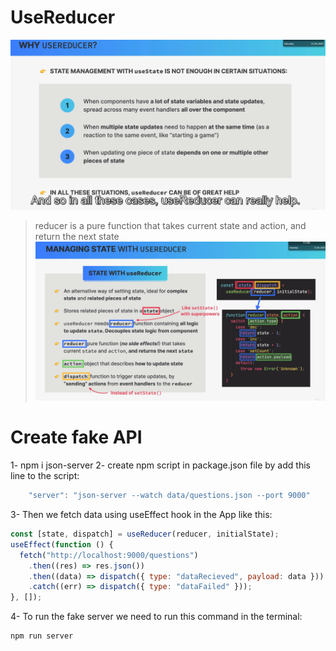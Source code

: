 # UseReducer

![alt text](WhyUseUseReducer.png)

> reducer is a pure function that takes current state and action, and return the next state
> ![alt text](manageUseReducer.png)

# Create fake API

1- npm i json-server
2- create npm script in package.json file by add this line to the script:

```js
    "server": "json-server --watch data/questions.json --port 9000"

```

3- Then we fetch data using useEffect hook in the App like this:

```js
const [state, dispatch] = useReducer(reducer, initialState);
useEffect(function () {
  fetch("http://localhost:9000/questions")
    .then((res) => res.json())
    .then((data) => dispatch({ type: "dataRecieved", payload: data }))
    .catch((err) => dispatch({ type: "dataFailed" }));
}, []);
```

4- To run the fake server we need to run this command in the terminal:

```
npm run server
```
